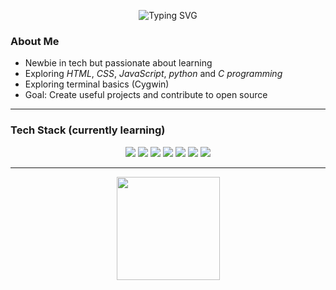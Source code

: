 <p align="center">
  <img src="https://readme-typing-svg.herokuapp.com?size=24&color=A020F0&center=true&vCenter=true&width=500&lines=Web+Dev+and+CyberSec+Enthusiast" alt="Typing SVG">



### About Me
-  Newbie in tech but passionate about learning   
-  Exploring *HTML*, *CSS*, *JavaScript*, *python* and *C programming*  
-  Exploring terminal basics (Cygwin)  
-  Goal: Create useful projects and contribute to open source  

---

### Tech Stack (currently learning)
<p align="center">
  <img src="https://img.shields.io/badge/HTML5-E34F26?logo=html5&logoColor=white">
  <img src="https://img.shields.io/badge/CSS3-639?logo=css&logoColor=fff">
  <img src="https://img.shields.io/badge/JavaScript-F7DF1E?logo=javascript&logoColor=black">
  <img src="https://img.shields.io/badge/Python-3776AB?logo=python&logoColor=fff">
  <img src="https://img.shields.io/badge/C-A8B9CC?logo=c&logoColor=black">
  <img src="https://img.shields.io/badge/Cygwin-000000?logo=gnu-bash&logoColor=white">
  <img src="https://img.shields.io/badge/Vim-019733?logo=vim&logoColor=white">
</p>

---

<p align="center">
  <img src="https://github-readme-streak-stats.herokuapp.com/?user=onePCode&theme=vision-friendly-dark" height="165">
</p>


